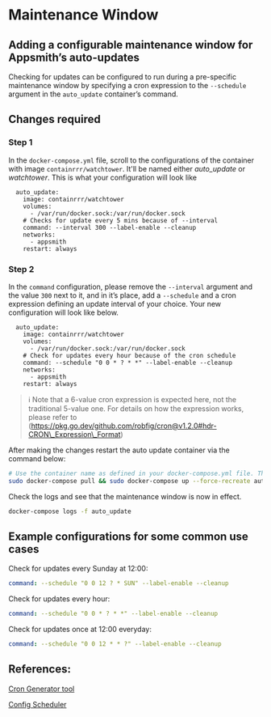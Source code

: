# Maintenance Window

## **Adding a configurable maintenance window for Appsmith’s auto-updates**

Checking for updates can be configured to run during a pre-specific maintenance window by specifying a cron expression to the `--schedule` argument in the `auto_update` container’s command.

## Changes required

### Step 1

In the `docker-compose.yml` file, scroll to the configurations of the container with image `containrrr/watchtower`. It'll be named either _auto\_update_ or _watchtower_. This is what your configuration will look like

```
  auto_update:
    image: containrrr/watchtower
    volumes:
      - /var/run/docker.sock:/var/run/docker.sock
    # Checks for update every 5 mins because of --interval
    command: --interval 300 --label-enable --cleanup
    networks:
      - appsmith
    restart: always
```

### Step 2

In the `command` configuration, please remove the `--interval` argument and the value `300` next to it, and in it’s place, add a `--schedule` and a cron expression defining an update interval of your choice. Your new configuration will look like below.

```
  auto_update:
    image: containrrr/watchtower
    volumes:
      - /var/run/docker.sock:/var/run/docker.sock
    # Check for updates every hour because of the cron schedule
    command: --schedule "0 0 * ? * *" --label-enable --cleanup
    networks:
      - appsmith
    restart: always
```

> ℹ️ Note that a 6-value cron expression is expected here, not the traditional 5-value one. For details on how the expression works, please refer to (https://pkg.go.dev/github.com/robfig/cron@v1.2.0#hdr-CRON\_Expression\_Format)

After making the changes restart the auto update container via the command below:

```bash
# Use the container name as defined in your docker-compose.yml file. This command uses the name: auto_update
sudo docker-compose pull && sudo docker-compose up --force-recreate auto_update
```

Check the logs and see that the maintenance window is now in effect.

```bash
docker-compose logs -f auto_update
```

## Example configurations for some common use cases

Check for updates every Sunday at 12:00:

```yaml
command: --schedule "0 0 12 ? * SUN" --label-enable --cleanup
```

Check for updates every hour:

```yaml
command: --schedule "0 0 * ? * *" --label-enable --cleanup
```

Check for updates once at 12:00 everyday:

```yaml
command: --schedule "0 0 12 * * ?" --label-enable --cleanup
```

## References:

[Cron Generator tool](https://www.freeformatter.com/cron-expression-generator-quartz.html)

[Config Scheduler](https://containrrr.dev/watchtower/arguments/#scheduling)
